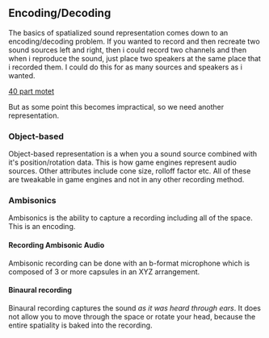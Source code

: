 ## Encoding/Decoding

The basics of spatialized sound representation comes down to an encoding/decoding problem. If you wanted to record and then recreate two sound sources left and right, then i could record two channels and then when i reproduce the sound, just place two speakers at the same place that i recorded them. I could do this for as many sources and speakers as i wanted. 

[40 part motet](https://www.youtube.com/watch?v=ncWFLzVrwU4)

But as some point this becomes impractical, so we need another representation. 

### Object-based

Object-based representation is a when you a sound source combined with it's position/rotation data. This is how game engines represent audio sources. Other attributes include cone size, rolloff factor etc. All of these are tweakable in game engines and not in any other recording method. 

### Ambisonics

Ambisonics is the ability to capture a recording including all of the space. This is an encoding. 

#### Recording Ambisonic Audio

Ambisonic recording can be done with an b-format microphone which is composed of 3 or more capsules in an XYZ arrangement. 

#### Binaural recording

Binaural recording captures the sound _as it was heard through ears_. It does not allow you to move through the space or rotate your head, because the entire spatiality is baked into the recording. 

